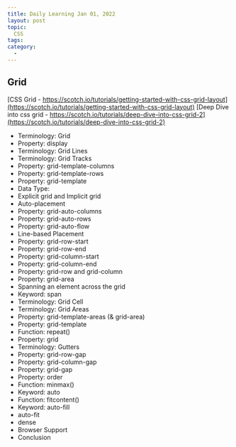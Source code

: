 ```yaml
---
title: Daily Learning Jan 01, 2022
layout: post
topic:
  CSS
tags:
category:
  - 
---
```


## Grid 

[CSS Grid - https://scotch.io/tutorials/getting-started-with-css-grid-layout](https://scotch.io/tutorials/getting-started-with-css-grid-layout)
[Deep Dive into css grid - https://scotch.io/tutorials/deep-dive-into-css-grid-2](https://scotch.io/tutorials/deep-dive-into-css-grid-2)

* Terminology: Grid
* Property: display
* Terminology: Grid Lines
* Terminology: Grid Tracks
* Property: grid-template-columns
* Property: grid-template-rows
* Property: grid-template
* Data Type:
* Explicit grid and Implicit grid
* Auto-placement
* Property: grid-auto-columns
* Property: grid-auto-rows
* Property: grid-auto-flow
* Line-based Placement
* Property: grid-row-start
* Property: grid-row-end
* Property: grid-column-start
* Property: grid-column-end
* Property: grid-row and grid-column
* Property: grid-area
* Spanning an element across the grid
* Keyword: span
* Terminology: Grid Cell
* Terminology: Grid Areas
* Property: grid-template-areas (& grid-area)
* Property: grid-template
* Function: repeat()
* Property: grid
* Terminology: Gutters
* Property: grid-row-gap
* Property: grid-column-gap
* Property: grid-gap
* Property: order
* Function: minmax()
* Keyword: auto
* Function: fitcontent()
* Keyword: auto-fill
* auto-fit
* dense
* Browser Support
* Conclusion
